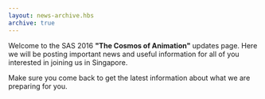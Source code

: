```yaml
---
layout: news-archive.hbs
archive: true
---
```

Welcome to the SAS 2016 **"The Cosmos of Animation"** updates page. Here we will be posting important news and useful information for all of you interested in joining us in Singapore.

Make sure you come back to get the latest information about what we are preparing for you.